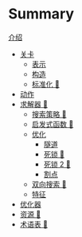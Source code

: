 # Summary

[介绍](introduction.md)

- [关卡](level/README.md)
  - [表示](level/representation.md)
  - [构造](level/construction.md)
  - [标准化 🚧](level/normalization.md)
- [动作]()
- [求解器 🚧](solver/README.md)
  - [搜索策略 🚧](solver/solving_strategy.md)
  - [启发式函数 🚧](solver/heuristic_function.md)
  - [优化](solver/optimization.md)
    - [隧道]()
    - [死锁 🚧](solver/deadlocks.md)
    - [死锁 2 🚧](solver/deadlocks_v2.md)
    - [割点]()
  - [双向搜索 🚧](solver/bidirectional_search.md)
  - [特征]()
- [优化器]()
- [资源 🚧](resources.md)
- [术语表 🚧](glossary_of_terms.md)
